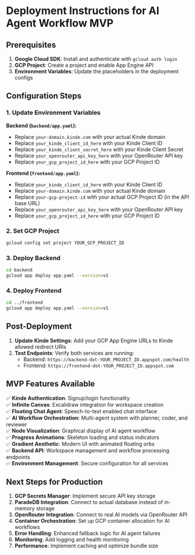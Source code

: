 # Deployment Instructions for AI Agent Workflow MVP

## Prerequisites

1. **Google Cloud SDK**: Install and authenticate with `gcloud auth login`
2. **GCP Project**: Create a project and enable App Engine API
3. **Environment Variables**: Update the placeholders in the deployment configs

## Configuration Steps

### 1. Update Environment Variables

**Backend (`backend/app.yaml`):**
- Replace `your-domain.kinde.com` with your actual Kinde domain
- Replace `your_kinde_client_id_here` with your Kinde Client ID
- Replace `your_kinde_client_secret_here` with your Kinde Client Secret
- Replace `your_openrouter_api_key_here` with your OpenRouter API key
- Replace `your_gcp_project_id_here` with your GCP Project ID

**Frontend (`frontend/app.yaml`):**
- Replace `your_kinde_client_id_here` with your Kinde Client ID  
- Replace `your-domain.kinde.com` with your actual Kinde domain
- Replace `your-gcp-project-id` with your actual GCP Project ID (in the API base URL)
- Replace `your_openrouter_api_key_here` with your OpenRouter API key
- Replace `your_gcp_project_id_here` with your GCP Project ID

### 2. Set GCP Project

```bash
gcloud config set project YOUR_GCP_PROJECT_ID
```

### 3. Deploy Backend

```bash
cd backend
gcloud app deploy app.yaml --version=v1
```

### 4. Deploy Frontend

```bash
cd ../frontend
gcloud app deploy app.yaml --version=v1
```

## Post-Deployment

1. **Update Kinde Settings**: Add your GCP App Engine URLs to Kinde allowed redirect URIs
2. **Test Endpoints**: Verify both services are running:
   - Backend: `https://backend-dot-YOUR_PROJECT_ID.appspot.com/health`
   - Frontend: `https://frontend-dot-YOUR_PROJECT_ID.appspot.com`

## MVP Features Available

✅ **Kinde Authentication**: Signup/login functionality  
✅ **Infinite Canvas**: Excalidraw integration for workspace creation  
✅ **Floating Chat Agent**: Speech-to-text enabled chat interface  
✅ **AI Workflow Orchestration**: Multi-agent system with planner, coder, and reviewer  
✅ **Node Visualization**: Graphical display of AI agent workflow  
✅ **Progress Animations**: Skeleton loading and status indicators  
✅ **Gradient Aesthetic**: Modern UI with animated floating orbs  
✅ **Backend API**: Workspace management and workflow processing endpoints  
✅ **Environment Management**: Secure configuration for all services  

## Next Steps for Production

1. **GCP Secrets Manager**: Implement secure API key storage
2. **ParadeDB Integration**: Connect to actual database instead of in-memory storage
3. **OpenRouter Integration**: Connect to real AI models via OpenRouter API
4. **Container Orchestration**: Set up GCP container allocation for AI workflows
5. **Error Handling**: Enhanced fallback logic for AI agent failures
6. **Monitoring**: Add logging and health monitoring
7. **Performance**: Implement caching and optimize bundle size
